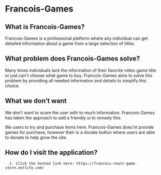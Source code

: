 # Francois-Games

## What is Francois-Games?

Francois-Games is a professional platform where any individual can get detailed information about a game from a large selection of titles.

## What problem does Francois-Games solve?
Many times individuals lack the information of their favorite video game title or just can't choose what game to buy. Francois-Games aims to solve this problem by providing all needed information and details to simplify this choice.

## What we don’t want
We don’t want to scare the user with to much information. Francois-Games has taken the approach to add a friendly ui to remedy this.

We users to try and purchase items here. Francois-Games does'nt provide games for purchase, however their is a donate button where users are able to donate to help grow the site.

## How do I visit the application?

  ```
    1. Click the hosted link here: https://francois-react-game-store.netlify.com/
    
  ```
